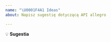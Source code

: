 ```yaml
---
name: "\U0001F4A1 Ideas"
about: Napisz sugestię dotyczącą API allegro

---
```


:bulb: **Sugestia**
<!-- Masz sugestie dotyczące naszego API. Napisz nam o tym. -->

